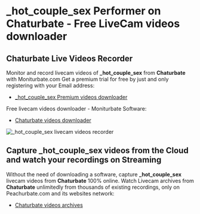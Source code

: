 # _hot_couple_sex Performer on Chaturbate - Free LiveCam videos downloader

## Chaturbate Live Videos Recorder

Monitor and record livecam videos of **_hot_couple_sex** from **Chaturbate** with Moniturbate.com
Get a premium trial for free by just and only registering with your Email address:
* [_hot_couple_sex Premium videos downloader](https://moniturbate.com/request-demo-licence-key.html)

Free livecam videos downloader - Moniturbate Software:
* [Chaturbate videos downloader](https://moniturbate.com/moniturbate-download-software.html)

![_hot_couple_sex livecam videos recorder](https://peachurnet.com/templates/moniturbate-software.png)


## Capture _hot_couple_sex videos from the Cloud and watch your recordings on Streaming

Without the need of downloading a software, capture **_hot_couple_sex** livecam videos from **Chaturbate** 100% online.
Watch Livecam archives from **Chaturbate** unlimitedly from thousands of existing recordings, only on Peachurbate.com and its websites network:
* [Chaturbate videos archives](https://peachurnet.com/)